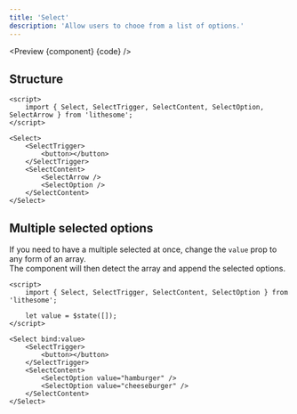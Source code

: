 ```yaml
---
title: 'Select'
description: 'Allow users to chooe from a list of options.'
---
```


<script>
	import {ComponentAPI, Preview} from '$site/index.ts';
	import {api, component, code} from '$ref/select';
</script>

<Preview {component} {code} />

## Structure

```svelte
<script>
	import { Select, SelectTrigger, SelectContent, SelectOption, SelectArrow } from 'lithesome';
</script>

<Select>
	<SelectTrigger>
		<button></button>
	</SelectTrigger>
	<SelectContent>
		<SelectArrow />
		<SelectOption />
	</SelectContent>
</Select>
```

## Multiple selected options

If you need to have a multiple selected at once, change the `value` prop to any form of an array.  
The component will then detect the array and append the selected options.

```svelte
<script>
	import { Select, SelectTrigger, SelectContent, SelectOption } from 'lithesome';

	let value = $state([]);
</script>

<Select bind:value>
	<SelectTrigger>
		<button></button>
	</SelectTrigger>
	<SelectContent>
		<SelectOption value="hamburger" />
		<SelectOption value="cheeseburger" />
	</SelectContent>
</Select>
```

<ComponentAPI data={api} />
